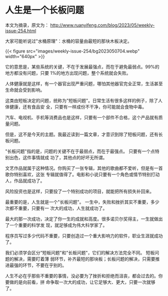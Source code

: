 # 人生是一个长板问题


本文为摘录，原文为： http://www.ruanyifeng.com/blog/2023/05/weekly-issue-254.html

大家可能听说过"水桶原理"：水桶的容量由最短的那块木板决定。

{{< figure src="images/weekly-issue-254/bg2023050704.webp" width="640px" >}}

它的意思是，某些系统的关键，不在于发展最强点，而在于避免最弱点。99%的地方都没有问题，只要
1%的地方出现问题，整个系统就会失败。

人体健康就是这样，有一个器官出现严重问题，哪怕其他器官完全正常，生活甚至生命就会受到影响。

这类由短板决定的问题，统称为"短板问题"。日常生活有很多这样的例子，除了人体健康，还有食品安
全，只要有一样成份不干净，你可能就会食物中毒。

汽车、电视机、手机等消费品也是这样，只要有一个部件不合格，这个产品就有质量问题。

但是，这不是今天的主题。我最近读到一篇文章，才意识到除了短板问题，还有长板问题。

"长板问题"指的是，问题的关键不在于最弱点，而在于最强点。 只要有一个点特别出色，这件事情就成
功了，其他点的好坏无所谓。

文艺作品就属于这种情况。你购买了一张专辑，其他的歌曲都不爱听，但是有一首歌你特别喜欢，这张
专辑就值得了。电影和小说只要有一个角色或情节特别打动人，作品就成功了。

风险投资也是这样，只要投了一个特别成功的项目，就能把所有损失补回来。

最重要的是，人生就是一个"长板问题"。 一生中，失败和挫折其实不重要，多少次都不重要，只要有一
次大的成功，人生就成功了。

最大的那一次成功，决定了你一生的成就和高度。很多诺贝尔奖得主，一生就做出了一个重要的科学发
现，就足够成为伟大科学家了。

程序员写过多少代码不重要，只要创造过一个重大影响力的软件，职业生涯就成功了。

我们必须学会区分"短板问题"和"长板问题"，它们的解决方法完全不同。 短板问题的解决，需要盯着薄
弱环节，补齐最短的那块板；长板问题的解决，只需要推进最强的环节，不要在乎别的。

人生不必在乎那些不重要的事情，没必要为了挫折和拒绝而沮丧，都会过去的。你要做的是向前看，拼
命争取一次大的成功，让它足够大、更大，只要一次就够了。

